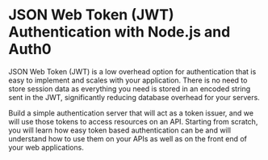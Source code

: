 # JSON Web Token (JWT) Authentication with Node.js and Auth0

JSON Web Token (JWT) is a low overhead option for authentication that is easy to implement and scales with your application. There is no need to store session data as everything you need is stored in an encoded string sent in the JWT, significantly reducing database overhead for your servers.


Build a simple authentication server that will act as a token issuer, and we will use those tokens to access resources on an API. Starting from scratch, you will learn how easy token based authentication can be and will understand how to use them on your APIs as well as on the front end of your web applications.
